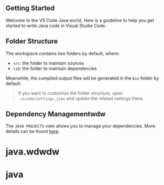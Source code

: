 ## Getting Started

Welcome to the VS Code Java world. Here is a guideline to help you get started to write Java code in Visual Studio Code.

## Folder Structure

The workspace contains two folders by default, where:

- `src`: the folder to maintain sources
- `lib`: the folder to maintain dependencies

Meanwhile, the compiled output files will be generated in the `bin` folder by default.

> If you want to customize the folder structure, open `.vscode/settings.json` and update the related settings there.

## Dependency Managementwdw

The `JAVA PROJECTS` view allows you to manage your dependencies. More details can be found [here](https://github.com/microsoft/vscode-java-dependency#manage-dependencies).
# java.wdwdw
# java
<!-- duiwjdjwdji  -->